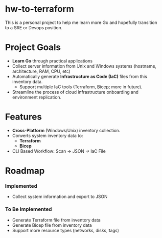 # hw-to-terraform

This is a personal project to help me learn more Go and hopefully transition to a SRE or Devops position. 

# Project Goals
- **Learn Go** through practical applications
- Collect server information from Unix and Windows systems (hostname, architecture, RAM, CPU, etc)
- Automatically generate **Infrastructure as Code (IaC)** files from this inventory data.
    - Support multiple IaC tools (Terraform, Bicep; more in future).
- Streamline the process of cloud infrastructure onboarding and environment replication.

# Features
 - **Cross-Platform** (Windows/Unix) inventory collection.
 - Converts system inventory data to:
    - **Terraform**
    - **Bicep**
- CLI Based Workflow: Scan -> JSON -> IaC File

# Roadmap
### Implemented
* Collect system information and export to JSON

### To Be Implemented
* Generate Terraform file from inventory data
* Generate Bicep file from inventory data
* Support more resource types (networks, disks, tags)
